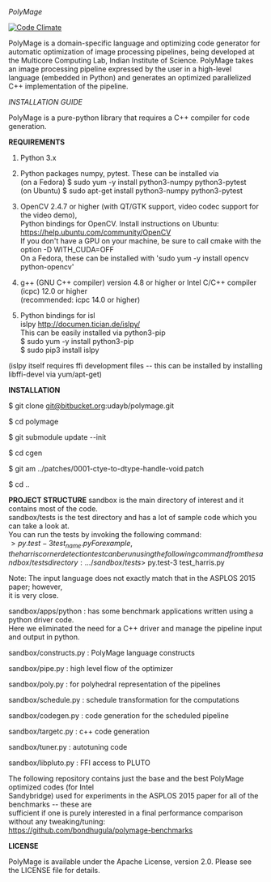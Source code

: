 *PolyMage*

[![Code 
Climate](https://codeclimate.com/github/bollu/polymage/badges/gpa.svg)](https://codeclimate.com/github/bollu/polymage)

PolyMage is a domain-specific language and optimizing code generator for 
automatic optimization of image processing pipelines, being developed at the 
Multicore Computing Lab, Indian Institute of Science. PolyMage takes an image 
processing pipeline expressed by the user in a high-level language (embedded in 
Python) and generates an optimized parallelized C++ implementation of the 
pipeline.

*INSTALLATION GUIDE*

PolyMage is a pure-python library that requires a C++ compiler for code
generation.


**REQUIREMENTS**

1) Python 3.x

2) Python packages numpy, pytest. These can be installed via  
(on a Fedora) $ sudo yum -y install python3-numpy python3-pytest  
(on Ubuntu) $ sudo apt-get install python3-numpy python3-pytest  

3) OpenCV 2.4.7 or higher (with QT/GTK support, video codec support for the video demo),  
Python bindings for OpenCV. Install instructions on Ubuntu: https://help.ubuntu.com/community/OpenCV  
If you don't have a GPU on your machine, be sure to call cmake with the option -D WITH_CUDA=OFF  
On a Fedora, these can be installed with 'sudo yum -y install opencv python-opencv'

4) g++ (GNU C++ compiler) version 4.8 or higher or Intel C/C++ compiler (icpc) 12.0 or higher  
(recommended: icpc 14.0 or higher)

5) Python bindings for isl  
islpy http://documen.tician.de/islpy/  
This can be easily installed via python3-pip  
$ sudo yum -y install python3-pip  
$ sudo pip3 install islpy  

(islpy itself requires ffi development files -- this can be installed by 
installing libffi-devel via yum/apt-get)


**INSTALLATION**

$ git clone git@bitbucket.org:udayb/polymage.git

$ cd polymage

$ git submodule update --init

$ cd cgen

$ git am ../patches/0001-ctye-to-dtype-handle-void.patch

$ cd ..


**PROJECT STRUCTURE**
sandbox is the main directory of interest and it contains most of the code.  
sandbox/tests is the test directory and has a lot of sample code which you can take a look at.  
You can run the tests by invoking the following command:  
$> py.test-3 test_{name}.py  
For example, the harris corner detection test can be run using the following command from the  
sandbox/tests directory:
.../sandbox/tests$> py.test-3 test_harris.py

Note: The input language does not exactly match that in the ASPLOS 2015 paper; however,  
it is very close.  

sandbox/apps/python : has some benchmark applications written using a python driver code.  
Here we eliminated the need for a C++ driver and manage the pipeline input and output in python.  

sandbox/constructs.py : PolyMage language constructs  

sandbox/pipe.py : high level flow of the optimizer  

sandbox/poly.py : for polyhedral representation of the pipelines  

sandbox/schedule.py : schedule transformation for the computations  

sandbox/codegen.py : code generation for the scheduled pipeline  

sandbox/targetc.py : c++ code generation  

sandbox/tuner.py : autotuning code  

sandbox/libpluto.py : FFI access to PLUTO

The following repository contains just the base and the best PolyMage optimized codes (for Intel  
Sandybridge) used for experiments in the ASPLOS 2015 paper for all of the benchmarks -- these are  
sufficient if one is purely interested in a final performance comparison without any tweaking/tuning:  
https://github.com/bondhugula/polymage-benchmarks


**LICENSE**

PolyMage is available under the Apache License, version 2.0. Please see 
the LICENSE file for details.

